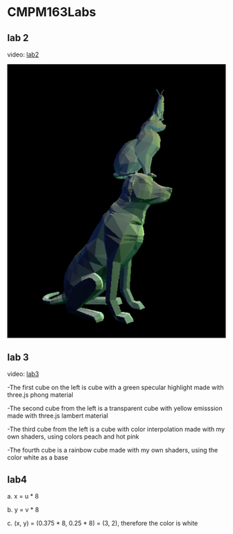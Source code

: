 # CMPM163Labs
## lab 2
video: [lab2](https://drive.google.com/file/d/1v80JFHKpnjn0SIYwIFtktsyKr1GgK6_p/view?usp=sharing)

![](lab2/animal_tower.PNG)

## lab 3
video: [lab3](https://drive.google.com/file/d/1xnUWgztpeoFR3ib15U4wUwX_iNl-c0vL/view?usp=sharing)

-The first cube on the left is cube with a green specular highlight made with three.js phong material

-The second cube from the left is a transparent cube with yellow emisssion made with three.js lambert material

-The third cube from the left is a cube with color interpolation made with my own shaders, using colors peach and hot pink

-The fourth cube is a rainbow cube made with my own shaders, using the color white as a base

## lab4
a. x = u * 8 

b. y = v * 8 

c. (x, y) = (0.375 * 8, 0.25 * 8) = (3, 2), therefore the color is white
